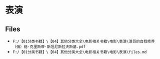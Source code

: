 # 表演

## Files

- `F:/【01分类书籍】\【04】其他分类大全\电影相关书籍\电影\表演\演员的自我修养（俄）格·克里斯蒂·斯坦尼斯拉夫斯基.pdf`
- `F:/【01分类书籍】\【04】其他分类大全\电影相关书籍\电影\表演\files.md`
